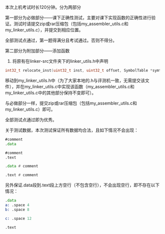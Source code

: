 本次上机考试时长120分钟。分为两部分



第一部分为必做部分——课下正确性测试，主要对课下实现函数的正确性进行验证。测试时请提交zip或rar压缩包（包括my_assembler_utils.c和my_linker_utils.c），并提交到相应位置。

全部测试点通过，第一题得满分且考试通过。否则不得分。



第二部分为附加部分——添加函数

1. 将原有在linker-src文件夹下的linker_utils.h中声明

```c
int32_t relocate_inst(uint32_t inst, uint32_t offset, SymbolTable *symtbl, SymbolTable *reltbl);
```

移动到my_linker_utils.h中（为了大家本地的.h与评测机一致，无需提交该文件），并在my_linker_utils.c中实现该函数（my_assembler_utils.c和my_linker_utils.c中的其他部分保持不变即可）。

与必做部分一样，提交zip或rar压缩包（包括my_assembler_utils.c和my_linker_utils.c）即可。

全部测试点通过即为优秀。



关于测试数据，本次测试保证所有数据均合法，且如下情况不会出现：

```asm
#comment
.data
```

```asm
#comment
.text
```

```asm
.data # comment

.text # comment
```

另外保证.data段到.text段上方空行（不包含空行），不会出现空行，即不存在以下情况：

```asm
.data
a: .space 4
b: .space 8

c: .space 12

.text
```









